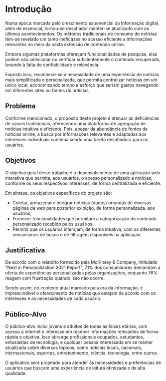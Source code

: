 # Introdução

Numa época marcada pelo crescimento exponencial da informação digital, além de essencial, tornou-se desafiador manter-se atualizado com os últimos acontecimentos. Os métodos tradicionais de consumo de notícias têm-se revelado um tanto ineficazes no acesso eficiente a informações relevantes no meio da vasta extensão de conteúdo online.

Embora algumas plataformas ofereçam funcionalidades de pesquisa, elas podem não selecionar ou verificar suficientemente o conteúdo recuperado, levando à falta de confiabilidade e relevância. 

Exposto isso, reconhece-se a necessidade de uma experiência de notícias mais simplificada e personalizada, que permita centralizar notícias em um único local, economizando tempo e esforço que seriam gastos navegando em diferentes sites ou fontes de notícias.

## Problema
Conforme mencionado, o propósito deste projeto é atenuar as deficiências de canais tradicionais, oferecendo uma plataforma de agregação de notícias intuitiva e eficiente. Pois, apesar da abundância de fontes de notícias online, a busca por informações relevantes e adaptadas aos interesses individuais continua sendo uma tarefa desafiadora para os usuários.

## Objetivos
O objetivo geral deste trabalho é o desenvolvimento de uma aplicação web interativa que permita, aos usuários, o acesso personalizado a notícias, conforme os seus respectivos interesses, de forma centralizada e eficiente.

Em síntese, os objetivos específicos do projeto são: 

  - Coletar, armazenar e integrar notícias (dados) oriundas de diversas páginas da web para posterior exibição, de forma personalizada, aos usuários;
  - Fornecer funcionalidades que permitam a categorização do conteúdo personalizado recebido pelos usuários;
  - Permitir que os usuários interajam, de forma intuitiva, com os diferentes mecanismos de busca e de filtragem disponíveis na aplicação.

## Justificativa
De acordo com o relatório fornecido pela McKinsey & Company, intitulado "Next in Personalization 2021 Report", 71% dos consumidores demandam a oferta de experiências personalizadas pelas organizações, enquanto 76% reagem com frustração quando isso não ocorre.

Sendo assim, no contexto atual marcado pela era da informação, é imprescindível o oferecimento de notícias que estejam de acordo com os interesses e as necessidades de cada usuário.

## Público-Alvo

O público-alvo inclui jovens e adultos de todas as faixas etárias, com acesso à internet e interesse em receber informações relevantes de forma rápida e objetiva. Isso abrange profissionais ocupados, estudantes, entusiastas de tecnologia, e qualquer pessoa interessada em se manter atualizada sobre diversos tópicos, como notícias locais, nacionais, internacionais, esportes, entretenimento, ciência, tecnologia, entre outros. 

O aplicativo será projetado para atender às necessidades e preferências de usuários que buscam uma experiência de leitura otimizada e de alta qualidade.
